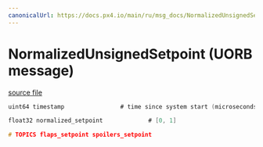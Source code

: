 ```yaml
---
canonicalUrl: https://docs.px4.io/main/ru/msg_docs/NormalizedUnsignedSetpoint
---
```


# NormalizedUnsignedSetpoint (UORB message)



[source file](https://github.com/PX4/PX4-Autopilot/blob/release/1.14/msg/NormalizedUnsignedSetpoint.msg)

```c
uint64 timestamp                # time since system start (microseconds)

float32 normalized_setpoint             # [0, 1]

# TOPICS flaps_setpoint spoilers_setpoint

```
